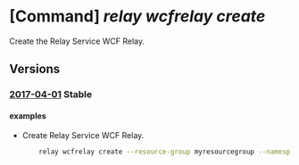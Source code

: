 # [Command] _relay wcfrelay create_

Create the Relay Service WCF Relay.

## Versions

### [2017-04-01](/Resources/mgmt-plane/L3N1YnNjcmlwdGlvbnMve30vcmVzb3VyY2Vncm91cHMve30vcHJvdmlkZXJzL21pY3Jvc29mdC5yZWxheS9uYW1lc3BhY2VzL3t9L3djZnJlbGF5cy97fQ==/2017-04-01.xml) **Stable**

<!-- mgmt-plane /subscriptions/{}/resourcegroups/{}/providers/microsoft.relay/namespaces/{}/wcfrelays/{} 2017-04-01 -->

#### examples

- Create Relay Service WCF Relay.
    ```bash
        relay wcfrelay create --resource-group myresourcegroup --namespace-name mynamespace --name myrelay --relay-type NetTcp
    ```
